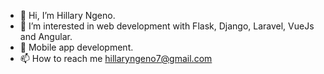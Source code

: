 - 👋 Hi, I’m Hillary Ngeno.
- 👀 I’m interested in web development with Flask, Django, Laravel, VueJs and Angular.
- 🌱 Mobile app development.
- 📫 How to reach me hillaryngeno7@gmail.com

<!---
ngeno7/ngeno7 is a ✨ special ✨ repository because its `README.md` (this file) appears on your GitHub profile.
You can click the Preview link to take a look at your changes.
--->
